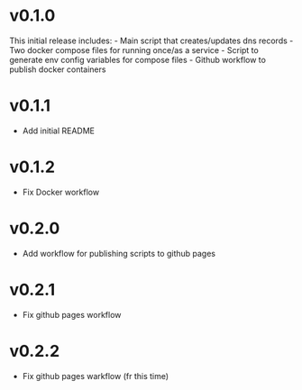 # v0.1.0
This initial release includes:
    - Main script that creates/updates dns records
    - Two docker compose files for running once/as a service
    - Script to generate env config variables for compose files
    - Github workflow to publish docker containers

# v0.1.1
* Add initial README

# v0.1.2
* Fix Docker workflow

# v0.2.0
* Add workflow for publishing scripts to github pages

# v0.2.1
* Fix github pages workflow

# v0.2.2
* Fix github pages warkflow (fr this time)
